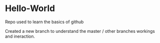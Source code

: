 # Hello-World

Repo used to learn the basics of github

Created a new branch to understand the master / other branches workings and ineraction.
